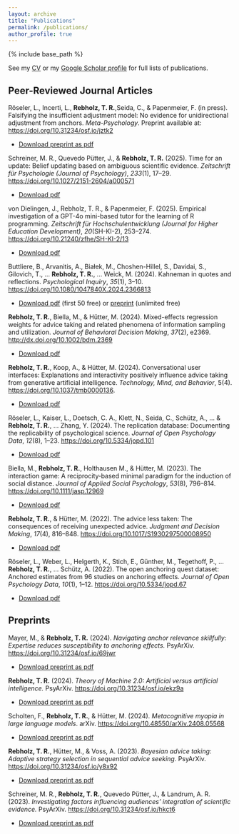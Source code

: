 ```yaml
---
layout: archive
title: "Publications"
permalink: /publications/
author_profile: true
---
```


{% include base_path %}

See my [CV](../cv/) or my <a href="https://scholar.google.de/citations?user=p5cLq4IAAAAJ" target="_blank">Google Scholar profile</a> for full lists of publications.

## Peer-Reviewed Journal Articles

Röseler, L., Incerti, L., <b>Rebholz, T. R.</b>,Seida, C., & Papenmeier, F. (in press). Falsifying the insufficient adjustment model: No evidence for unidirectional adjustment from anchors. <i>Meta-Psychology</i>. Preprint available at: <a href='https://doi.org/10.31234/osf.io/jztk2' target="_blank">https://doi.org/10.31234/osf.io/jztk2</a>

- <a href="https://osf.io/jztk2/download/">Download preprint as pdf</a>


Schreiner, M. R., Quevedo Pütter, J., & <b>Rebholz, T. R.</b> (2025). Time for an update: Belief updating based on ambiguous scientific evidence. <i>Zeitschrift für Psychologie (Journal of Psychology)</i>, <i>233</i>(1), 17–29. <a href='https://doi.org/10.1027/2151-2604/a000571' target="_blank">https://doi.org/10.1027/2151-2604/a000571</a>

- <a href="https://econtent.hogrefe.com/doi/pdf/10.1027/2151-2604/a000571">Download pdf</a>


von Dielingen, J., Rebholz, T. R., & Papenmeier, F. (2025). Empirical investigation of a GPT-4o mini-based tutor for the learning of R programming. <i>Zeitschrift für Hochschulentwicklung (Journal for Higher Education Development)</i>, <i>20</i>(SH-KI-2), 253–274. <a href='https://doi.org/10.21240/zfhe/SH-KI-2/13' target="_blank">https://doi.org/10.21240/zfhe/SH-KI-2/13</a>

- <a href="https://www.zfhe.at/index.php/zfhe/article/download/2119/1341">Download pdf</a>


Buttliere, B., Arvanitis, A., Białek, M., Choshen-Hillel, S., Davidai, S., Gilovich, T., ... <b>Rebholz, T. R.</b>, ... Weick, M. (2024). Kahneman in quotes and reflections. <i>Psychological Inquiry</i>, <i>35</i>(1), 3–10. <a href='https://doi.org/10.1080/1047840X.2024.2366813' target="_blank">https://doi.org/10.1080/1047840X.2024.2366813</a>

- <a href="https://www.tandfonline.com/eprint/WBGT6BDDDDPTMZ4UXWRN/full?target=10.1080/1047840X.2024.2366813">Download pdf</a> (first 50 free) or <a href="https://osf.io/m4c7f/download/">preprint</a> (unlimited free)


<b>Rebholz, T. R.</b>, Biella, M., & Hütter, M. (2024). Mixed-effects regression weights for advice taking and related phenomena of information sampling and utilization. <i>Journal of Behavioral Decision Making</i>, <i>37</i>(2), e2369. <a href='http://dx.doi.org/10.1002/bdm.2369' target="_blank">http://dx.doi.org/10.1002/bdm.2369</a>

- <a href="https://onlinelibrary.wiley.com/doi/pdfdirect/10.1002/bdm.2369?download=true">Download pdf</a>


<b>Rebholz, T. R.</b>, Koop, A., & Hütter, M. (2024). Conversational user interfaces: Explanations and interactivity positively influence advice taking from generative artificial intelligence. <i>Technology, Mind, and Behavior</i>, 5(4). <a href='https://doi.org/10.1037/tmb0000136' target="_blank">https://doi.org/10.1037/tmb0000136</a>.

- <a href="https://assets.pubpub.org/bbvzfpn2/tmb_tmb0000136-01733760227226.pdf">Download pdf</a>


Röseler, L., Kaiser, L., Doetsch, C. A., Klett, N., Seida, C., Schütz, A., ... & <b>Rebholz, T. R.</b>, ... Zhang, Y. (2024). The replication database: Documenting the replicability of psychological science. <i>Journal of Open Psychology Data</i>, <i>12</i>(8), 1–23. <a href='https://doi.org/10.5334/jopd.101' target="_blank">https://doi.org/10.5334/jopd.101</a>

- <a href="https://openpsychologydata.metajnl.com/articles/101/files/66e18fdc5e1b7.pdf">Download pdf</a>


Biella, M., <b>Rebholz, T. R.</b>, Holthausen M., & Hütter, M. (2023). The interaction game: A reciprocity‐based minimal paradigm for the induction of social distance. <i>Journal of Applied Social Psychology</i>, <i>53</i>(8), 796–814. <a href='https://doi.org/10.1111/jasp.12969' target="_blank">https://doi.org/10.1111/jasp.12969</a>

- <a href="https://onlinelibrary.wiley.com/doi/pdfdirect/10.1111/jasp.12969?download=true">Download pdf</a>


<b>Rebholz, T. R.</b>, & Hütter, M. (2022). The advice less taken: The consequences of receiving unexpected advice. <i>Judgment and Decision Making</i>, <i>17</i>(4), 816–848. <a href='https://doi.org/10.1017/S1930297500008950' target="_blank">https://doi.org/10.1017/S1930297500008950</a>

- <a href="https://www.cambridge.org/core/services/aop-cambridge-core/content/view/F50E07AA9C120A295D42736A184331B4/S1930297500008950a.pdf/the-advice-less-taken-the-consequences-of-receiving-unexpected-advice.pdf">Download pdf</a>


Röseler, L., Weber, L., Helgerth, K., Stich, E., Günther, M., Tegethoff, P., ... <b>Rebholz, T. R.</b>, ... Schütz, A. (2022). The open anchoring quest dataset: Anchored estimates from 96 studies on anchoring effects. <i>Journal of Open Psychology Data</i>, <i>10</i>(1), 1–12. https://doi.org/10.5334/jopd.67

- <a href="https://storage.googleapis.com/jnl-up-j-jopd-files/journals/1/articles/67/submission/proof/67-1-772-1-10-20221026.pdf">Download pdf</a>


<!-- Auto-embedding of elements from _publications folder
{% for post in site.publications reversed %}
  {% include archive-single.html %}
{% endfor %}
-->

## Preprints

Mayer, M., & <b>Rebholz, T. R.</b> (2024). <i>Navigating anchor relevance skillfully: Expertise reduces susceptibility to anchoring effects.</i> PsyArXiv. <a href='https://doi.org/10.31234/osf.io/69jwr' target="_blank">https://doi.org/10.31234/osf.io/69jwr</a>

- <a href="https://osf.io/69jwr/download/">Download preprint as pdf</a>


<b>Rebholz, T. R.</b> (2024). <i>Theory of Machine 2.0: Artificial versus artificial intelligence.</i> PsyArXiv. <a href='https://doi.org/10.31234/osf.io/ekz9a' target="_blank">https://doi.org/10.31234/osf.io/ekz9a</a>

- <a href="https://osf.io/ekz9a/download/">Download preprint as pdf</a>


Scholten, F., <b>Rebholz, T. R.</b>, & Hütter, M. (2024). <i>Metacognitive myopia in large language models</i>. arXiv. <a href='https://doi.org/10.48550/arXiv.2408.05568' target="_blank">https://doi.org/10.48550/arXiv.2408.05568</a>

- <a href="https://arxiv.org/pdf/2408.05568">Download preprint as pdf</a>


<b>Rebholz, T. R.</b>, Hütter, M., & Voss, A. (2023). <i>Bayesian advice taking: Adaptive strategy selection in sequential advice seeking.</i> PsyArXiv. <a href='https://doi.org/10.31234/osf.io/y8x92' target="_blank">https://doi.org/10.31234/osf.io/y8x92</a>

- <a href="https://osf.io/y8x92/download/">Download preprint as pdf</a>


Schreiner, M. R., <b>Rebholz, T. R.</b>, Quevedo Pütter, J., & Landrum, A. R. (2023). <i>Investigating factors influencing audiences’ integration of scientific evidence.</i> PsyArXiv. <a href='https://doi.org/10.31234/osf.io/hkct6' target="_blank">https://doi.org/10.31234/osf.io/hkct6</a>

- <a href="https://osf.io/hkct6/download/">Download preprint as pdf</a>
